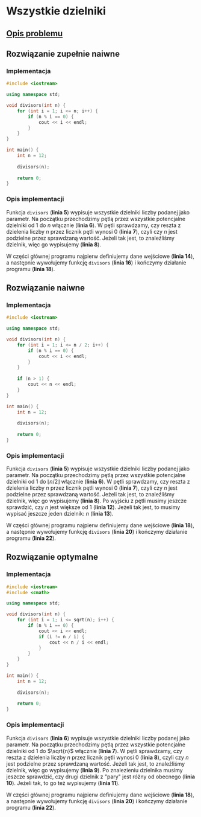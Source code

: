 # Wszystkie dzielniki

## [Opis problemu](../../../../algorithms/integers/divisors.md)


## Rozwiązanie zupełnie naiwne

### Implementacja

```cpp linenums="1"
#include <iostream>

using namespace std;

void divisors(int n) {
    for (int i = 1; i <= n; i++) {
        if (n % i == 0) {
            cout << i << endl;
        }
    }
}

int main() {
    int n = 12;
    
    divisors(n);
    
    return 0;
}
```


### Opis implementacji

Funkcja `divisors` (**linia 5**) wypisuje wszystkie dzielniki liczby podanej jako parametr. Na początku przechodzimy pętlą przez wszystkie potencjalne dzielniki od $1$ do $n$ włącznie (**linia 6**). W pętli sprawdzamy, czy reszta z dzielenia liczby $n$ przez licznik pętli wynosi $0$ (**linia 7**), czyli czy $n$ jest podzielne przez sprawdzaną wartość. Jeżeli tak jest, to znaleźliśmy dzielnik, więc go wypisujemy (**linia 8**).

W części głównej programu najpierw definiujemy dane wejściowe (**linia 14**), a następnie wywołujemy funkcję `divisors` (**linia 16**) i kończymy działanie programu (**linia 18**).

## Rozwiązanie naiwne

### Implementacja

```cpp linenums="1"
#include <iostream>

using namespace std;

void divisors(int n) {
    for (int i = 1; i <= n / 2; i++) {
        if (n % i == 0) {
            cout << i << endl;
        }
    }
    
    if (n > 1) {
        cout << n << endl;
    }
}

int main() {
    int n = 12;
    
    divisors(n);
    
    return 0;
}
```


### Opis implementacji

Funkcja `divisors` (**linia 5**) wypisuje wszystkie dzielniki liczby podanej jako parametr. Na początku przechodzimy pętlą przez wszystkie potencjalne dzielniki od $1$ do $\lfloor n/2\rfloor$ włącznie (**linia 6**). W pętli sprawdzamy, czy reszta z dzielenia liczby $n$ przez licznik pętli wynosi $0$ (**linia 7**), czyli czy $n$ jest podzielne przez sprawdzaną wartość. Jeżeli tak jest, to znaleźliśmy dzielnik, więc go wypisujemy (**linia 8**). Po wyjściu z pętli musimy jeszcze sprawdzić, czy $n$ jest większe od $1$ (**linia 12**). Jeżeli tak jest, to musimy wypisać jeszcze jeden dzielnik: $n$ (**linia 13**).

W części głównej programu najpierw definiujemy dane wejściowe (**linia 18**), a następnie wywołujemy funkcję `divisors` (**linia 20**) i kończymy działanie programu (**linia 22**).

## Rozwiązanie optymalne

### Implementacja

```cpp linenums="1"
#include <iostream>
#include <cmath>

using namespace std;

void divisors(int n) {
    for (int i = 1; i <= sqrt(n); i++) {
        if (n % i == 0) {
            cout << i << endl;
            if (i != n / i) {
                cout << n / i << endl;
            }
        }
    }
}

int main() {
    int n = 12;
    
    divisors(n);
    
    return 0;
}
```


### Opis implementacji

Funkcja `divisors` (**linia 6**) wypisuje wszystkie dzielniki liczby podanej jako parametr. Na początku przechodzimy pętlą przez wszystkie potencjalne dzielniki od $1$ do $\sqrt{n}$ włącznie (**linia 7**). W pętli sprawdzamy, czy reszta z dzielenia liczby $n$ przez licznik pętli wynosi $0$ (**linia 8**), czyli czy $n$ jest podzielne przez sprawdzaną wartość. Jeżeli tak jest, to znaleźliśmy dzielnik, więc go wypisujemy (**linia 9**). Po znalezieniu dzielnika musimy jeszcze sprawdzić, czy drugi dzielnik z "pary" jest różny od obecnego (**linia 10**). Jeżeli tak, to go też wypisujemy (**linia 11**).

W części głównej programu najpierw definiujemy dane wejściowe (**linia 18**), a następnie wywołujemy funkcję `divisors` (**linia 20**) i kończymy działanie programu (**linia 22**).
